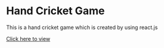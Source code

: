 <h1>Hand Cricket Game</h1>
<p>This is a hand cricket game which is created by using react.js</p>
<a href="https://handcricket1.netlify.app">Click here to view</a>

